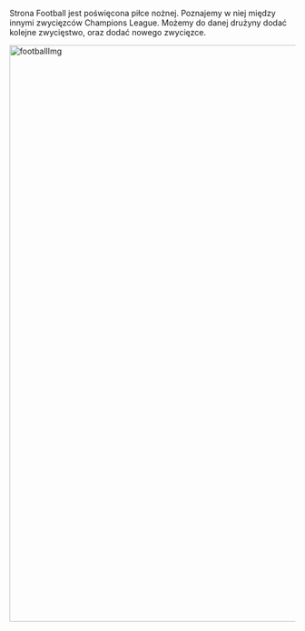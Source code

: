 Strona Football jest poświęcona piłce nożnej. Poznajemy w niej między innymi zwycięzców Champions League. Możemy do danej drużyny dodać kolejne zwycięstwo, oraz dodać nowego zwycięzce.

<img width="1016" alt="footballImg" src="https://user-images.githubusercontent.com/75683529/144412219-86eaa2ae-008c-48d2-a185-d2e8fdf56f90.png">
